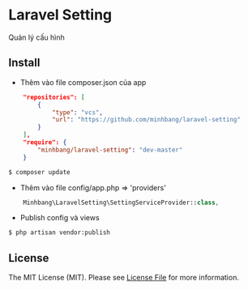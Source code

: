 # Laravel Setting

Quản lý cấu hình

## Install

* Thêm vào file composer.json của app
```json
	"repositories": [
        {
            "type": "vcs",
            "url": "https://github.com/minhbang/laravel-setting"
        }
    ],
    "require": {
        "minhbang/laravel-setting": "dev-master"
    }
```
``` bash
$ composer update
```

* Thêm vào file config/app.php => 'providers'
```php
	Minhbang\LaravelSetting\SettingServiceProvider::class,
```

* Publish config và views
``` bash
$ php artisan vendor:publish
```

## License

The MIT License (MIT). Please see [License File](LICENSE.md) for more information.
